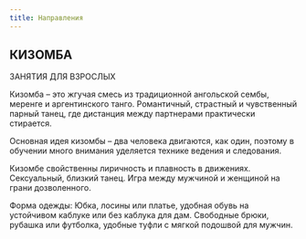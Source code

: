 ```yaml
---
title: Направления
---
```


## КИЗОМБА

ЗАНЯТИЯ ДЛЯ ВЗРОСЛЫХ

Кизомба – это жгучая смесь из традиционной ангольской сембы, меренге и аргентинского танго. Романтичный, страстный и чувственный парный танец, где дистанция между партнерами практически стирается.

Основная идея кизомбы – два человека двигаются, как один, поэтому в обучении много внимания уделяется технике ведения и следования.

Кизомбе свойственны лиричность и плавность в движениях. Сексуальный, близкий танец. Игра между мужчиной и женщиной на грани дозволенного.

Форма одежды: Юбка, лосины или платье, удобная обувь на устойчивом каблуке или без каблука для дам. Свободные брюки, рубашка или футболка, удобные туфли с мягкой подошвой для мужчин.
 
